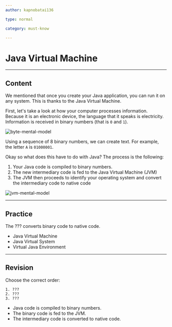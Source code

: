 ```yaml
---
author: kapnobatai136

type: normal

category: must-know

---
```


# Java Virtual Machine

---
## Content

We mentioned that once you create your Java application, you can run it on any system. This is thanks to the Java Virtual Machine.

First, let's take a look at how your computer processes information. Because it is an electronic device, the language that it speaks is electricity. Information is received in binary numbers (that is `0` and `1`). 

![byte-mental-model](https://img.enkipro.com/6cfbe063adf1bb14a3c98cf51f5fdae5.png)

Using a sequence of 8 binary numbers, we can create text. For example, the letter `A` is `01000001`.

Okay so what does this have to do with Java? The process is the following:
1. Your Java code is compiled to binary numbers.
2. The new intermediary code is fed to the Java Virtual Machine (JVM)
3. The JVM then proceeds to identify your operating system and convert the intermediary code to native code

![jvm-mental-model](https://img.enkipro.com/a038da2671b98d52c795730e3a676198.png)

---
## Practice

The ??? converts binary code to native code.

* Java Virtual Machine
* Java Virtual System
* Virtual Java Environment

---
## Revision

Choose the correct order:

```plain-text
1. ???
2. ???
3. ???
```

* Java code is compiled to binary numbers.
* The binary code is fed to the JVM.
* The intermediary code is converted to native code.